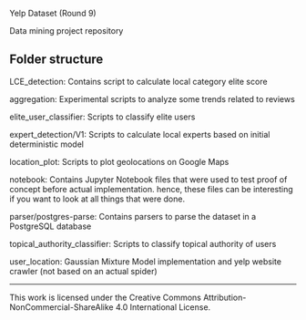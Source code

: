 Yelp Dataset (Round 9)

Data mining project repository

Folder structure
-----------------
LCE_detection: Contains script to calculate local category elite score

aggregation: Experimental scripts to analyze some trends related to reviews

elite_user_classifier: Scripts to classify elite users

expert_detection/V1: Scripts to calculate local experts based on initial deterministic model

location_plot: Scripts to plot geolocations on Google Maps

notebook: Contains Jupyter Notebook files that were used to test proof of concept before actual implementation. hence, these files can be interesting if you want to look at all things that were done.

parser/postgres-parse: Contains parsers to parse the dataset in a PostgreSQL database

topical_authority_classifier: Scripts to classify topical authority of users

user_location: Gaussian Mixture Model implementation and yelp website crawler (not based on an actual spider)

------------------------------------------------------

This work is licensed under the Creative Commons Attribution-NonCommercial-ShareAlike 4.0 International License.
